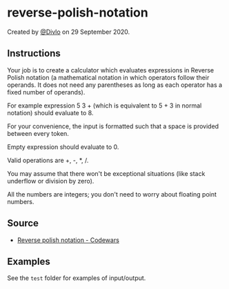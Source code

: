 # reverse-polish-notation

Created by [@Divlo](https://github.com/Divlo) on 29 September 2020.

## Instructions

Your job is to create a calculator which evaluates expressions in Reverse Polish notation (a mathematical notation in which operators follow their operands. It does not need any parentheses as long as each operator has a fixed number of operands).

For example expression 5 3 + (which is equivalent to 5 + 3 in normal notation) should evaluate to 8.

For your convenience, the input is formatted such that a space is provided between every token.

Empty expression should evaluate to 0.

Valid operations are +, -, \*, /.

You may assume that there won't be exceptional situations (like stack underflow or division by zero).

All the numbers are integers; you don't need to worry about floating point numbers.

## Source

- [Reverse polish notation - Codewars](https://www.codewars.com/kata/52f78966747862fc9a0009ae)

## Examples

See the `test` folder for examples of input/output.
